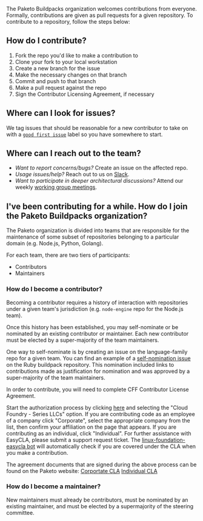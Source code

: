 The Paketo Buildpacks organization welcomes contributions from everyone.
Formally, contributions are given as pull requests for a given repository. To
contribute to a repository, follow the steps below:

## How do I contribute?

1. Fork the repo you'd like to make a contribution to
1. Clone your fork to your local workstation
1. Create a new branch for the issue
1. Make the necessary changes on that branch
1. Commit and push to that branch
1. Make a pull request against the repo
1. Sign the Contributor Licensing Agreement, if necessary

## Where can I look for issues?

We tag issues that should be reasonable for a new contributor to take on with a
[`good first
issue`](https://github.com/search?q=org%3Apaketo-buildpacks+org%3Apaketo-community+label%3A%22good+first+issue%22+state%3Aopen&type=Issues)
label so you have somewhere to start.

## Where can I reach out to the team?

- _Want to report concerns/bugs?_ Create an issue on the affected repo.
- _Usage issues/help?_ Reach out to us on [Slack](https://slack.paketo.io/).
- _Want to participate in deeper architectural discussions?_ Attend our weekly
  [working group
  meetings](https://github.com/paketo-buildpacks/community#working-group-meetings).

## I've been contributing for a while. How do I join the Paketo Buildpacks organization?

The Paketo organization is divided into teams that are responsible for the
maintenance of some subset of repositories belonging to a particular domain
(e.g. Node.js, Python, Golang).

For each team, there are two tiers of participants:

- Contributors
- Maintainers

### How do I become a contributor?

Becoming a contributor requires a history of interaction with repositories
under a given team's jurisdiction (e.g. `node-engine` repo for the Node.js
team).

Once this history has been established, you may self-nominate or be nominated
by an existing contributor or maintainer. Each new contributor must be elected
by a super-majority of the team maintainers.

One way to self-nominate is by creating an issue on the language-family repo
for a given team. You can find an example of a [self-nomination
issue](https://github.com/paketo-buildpacks/ruby/issues/409) on the Ruby
buildpack repository. This nomination included links to contributions made as
justification for nomination and was approved by a super-majority of the team
maintainers.

In order to contribute, you will need to complete CFF Contributor License Agreement.

Start the authorization process by clicking
[here](https://easycla.lfx.linuxfoundation.org/) and selecting the
"Cloud Foundry - Series LLCs" option.  If you are contributing code as an
employee of a company click "Corporate", select the appropriate company from
the list, then confirm your affiliation on the page that appears. If you are
contributing as an individual, click "Individual". For further assistance with
EasyCLA, please submit a support request ticket. The [linux-foundation-easycla
bot](https://github.com/apps/linux-foundation-easycla) will automatically check
if you are covered under the CLA when you make a contribution.

The agreement documents that are signed during the above process can be found on the Paketo website:
[Corportate CLA](https://paketo.io/ccla.pdf)
[Individual CLA](https://paketo.io/icla.pdf)

### How do I become a maintainer?

New maintainers must already be contributors, must be nominated by an existing
maintainer, and must be elected by a supermajority of the steering committee.

